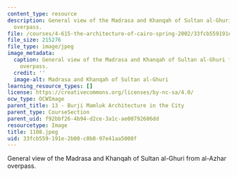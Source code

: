```yaml
---
content_type: resource
description: General view of the Madrasa and Khanqah of Sultan al-Ghuri from al-Azhar
  overpass.
file: /courses/4-615-the-architecture-of-cairo-spring-2002/33fcb559191e2b00c0b097e41aa5008f_1108.jpeg
file_size: 215276
file_type: image/jpeg
image_metadata:
  caption: General view of the Madrasa and Khanqah of Sultan al-Ghuri from al-Azhar
    overpass.
  credit: ''
  image-alt: Madrasa and Khanqah of Sultan al-Ghuri
learning_resource_types: []
license: https://creativecommons.org/licenses/by-nc-sa/4.0/
ocw_type: OCWImage
parent_title: 13 - Burji Mamluk Architecture in the City
parent_type: CourseSection
parent_uid: f92bbf26-4b94-d2ce-3a1c-ae00792606dd
resourcetype: Image
title: 1108.jpeg
uid: 33fcb559-191e-2b00-c0b0-97e41aa5008f
---
```

General view of the Madrasa and Khanqah of Sultan al-Ghuri from al-Azhar overpass.